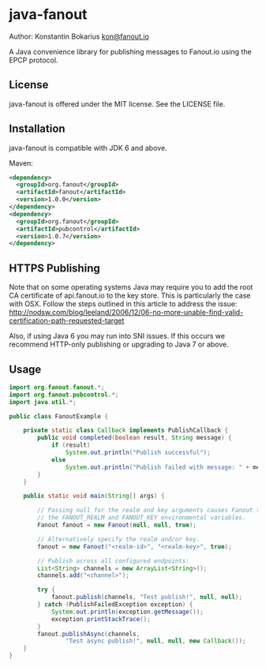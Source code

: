 java-fanout
===========

Author: Konstantin Bokarius <kon@fanout.io>

A Java convenience library for publishing messages to Fanout.io using the EPCP protocol.

License
-------

java-fanout is offered under the MIT license. See the LICENSE file.

Installation
------------

java-fanout is compatible with JDK 6 and above.

Maven:

```xml
<dependency>
  <groupId>org.fanout</groupId>
  <artifactId>fanout</artifactId>
  <version>1.0.0</version>
</dependency>
<dependency>
  <groupId>org.fanout</groupId>
  <artifactId>pubcontrol</artifactId>
  <version>1.0.7</version>
</dependency>
```

HTTPS Publishing
----------------

Note that on some operating systems Java may require you to add the root CA certificate of api.fanout.io to the key store. This is particularly the case with OSX. Follow the steps outlined in this article to address the issue: http://nodsw.com/blog/leeland/2006/12/06-no-more-unable-find-valid-certification-path-requested-target

Also, if using Java 6 you may run into SNI issues. If this occurs we recommend HTTP-only publishing or upgrading to Java 7 or above.

Usage
-----

```java
import org.fanout.fanout.*;
import org.fanout.pubcontrol.*;
import java.util.*;

public class FanoutExample {

    private static class Callback implements PublishCallback {
        public void completed(boolean result, String message) {
            if (result)
                System.out.println("Publish successful");
            else
                System.out.println("Publish failed with message: " + message);
        }
    }

    public static void main(String[] args) {

        // Passing null for the realm and key arguments causes Fanout to use
        // the FANOUT_REALM and FANOUT_KEY environmental variables.
        Fanout fanout = new Fanout(null, null, true);

        // Alternatively specify the realm and/or key.
        fanout = new Fanout("<realm-id>", "<realm-key>", true);

        // Publish across all configured endpoints:
        List<String> channels = new ArrayList<String>();
        channels.add("<channel>");

        try {
            fanout.publish(channels, "Test publish!", null, null);
        } catch (PublishFailedException exception) {
            System.out.println(exception.getMessage());
            exception.printStackTrace();
        }
        fanout.publishAsync(channels,
                "Test async publish!", null, null, new Callback());
    }
}
```
